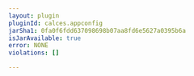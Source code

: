 ```yaml
---
layout: plugin
pluginId: calces.appconfig
jarSha1: 0fa0f6fdd637098698b07aa8fd6e5627a0395b6a
isJarAvailable: true
error: NONE
violations: []

---
```

